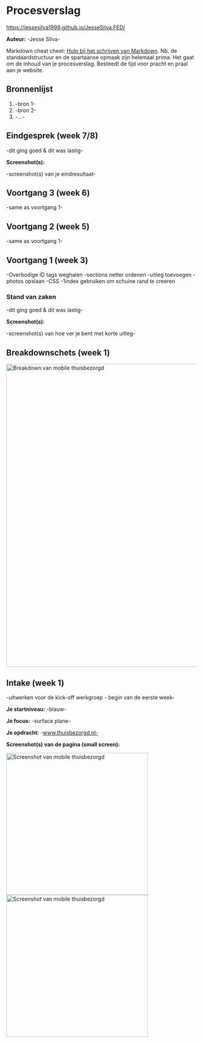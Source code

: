 # Procesverslag

https://jessesilva1999.github.io/JesseSilva.FED/

**Auteur:** -Jesse Silva-

Markdown cheat cheet: [Hulp bij het schrijven van Markdown](https://github.com/adam-p/markdown-here/wiki/Markdown-Cheatsheet). Nb. de standaardstructuur en de spartaanse opmaak zijn helemaal prima. Het gaat om de inhoud van je procesverslag. Besteedt de tijd voor pracht en praal aan je website.



## Bronnenlijst
1. -bron 1-
2. -bron 2-
3. -...-



## Eindgesprek (week 7/8)

-dit ging goed & dit was lastig-

**Screenshot(s):**

-screenshot(s) van je eindresultaat-



## Voortgang 3 (week 6)

-same as voortgang 1-



## Voortgang 2 (week 5)

-same as voortgang 1-



## Voortgang 1 (week 3)

-Overbodige ID tags weghalen
-sections netter ordenen
-uitleg toevoegen
-photos opslaan
-CSS -1index gebruiken om schuine rand te creeren

### Stand van zaken

-dit ging goed & dit was lastig-

**Screenshot(s):**

-screenshot(s) van hoe ver je bent met korte uitleg-


## Breakdownschets (week 1)
<img src="images/Breakdown.Thuisbezorgd.png" width="800px" alt="Breakdown van mobile thuisbezorgd">




## Intake (week 1)
-uitwerken voor de kick-off werkgroep - begin van de eerste week-

**Je startniveau:** -blauw-

**Je focus:** -surface plane-

**Je opdracht:** -www.thuisbezorgd.nl-

**Screenshot(s) van de pagina (small screen):**

<img src="images/Foto.thuisbezorgd.jpeg" width="375px" alt="Screenshot van mobile thuisbezorgd">
<img src="images/pagina2.png" width="375px" alt="Screenshot van mobile thuisbezorgd">
